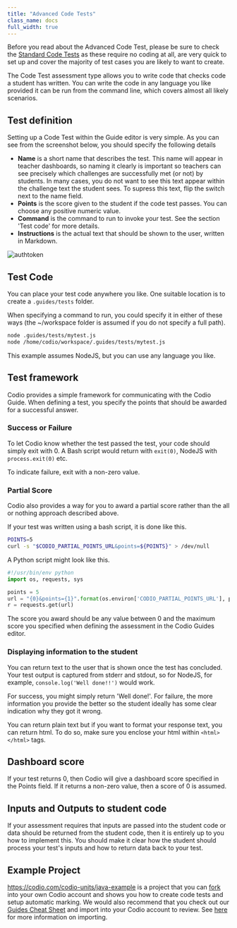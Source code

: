 ```yaml
---
title: "Advanced Code Tests"
class_name: docs
full_width: true
---
```


Before you read about the Advanced Code Test, please be sure to check the [Standard Code Tests](/docs/content/authoring/assessments/assessments-standard-code-tests/) as these require no coding at all, are very quick to set up and cover the majority of test cases you are likely to want to create.

The Code Test assessment type allows you to write code that checks code a student has written. You can write the code in any language you like provided it can be run from the command line, which covers almost all likely scenarios.

## Test definition
Setting up a Code Test within the Guide editor is very simple. As you can see from the screenshot below, you should specify the following details

- **Name** is a short name that describes the test. This name will appear in teacher dashboards, so naming it clearly is important so teachers can see precisely which challenges are successfully met (or not) by students. In many cases, you do not want to see this text appear within the challenge text the student sees. To supress this text, flip the switch next to the name field.
- **Points** is the score given to the student if the code test passes. You can choose any positive numeric value.
- **Command** is the command to run to invoke your test. See the section 'Test code' for more details.
- **Instructions** is the actual text that should be shown to the user, written in Markdown.

<img alt="authtoken" src="/img/docs/guides/assessment_codetest.png" class="simple"/>

## Test Code
You can place your test code anywhere you like. One suitable location is to create a `.guides/tests` folder. 

When specifying a command to run, you could specify it in either of these ways (the ~/workspace folder is assumed if you do not specify a full path).

```bash
node .guides/tests/mytest.js
node /home/codio/workspace/.guides/tests/mytest.js
```

This example assumes NodeJS, but you can use any language you like.

## Test framework
Codio provides a simple framework for communicating with the Codio Guide. When defining a test, you specify the points that should be awarded for a successful answer. 

### Success or Failure
To let Codio know whether the test passed the test, your code should simply exit with 0. A Bash script would return with `exit(0)`, NodeJS with `process.exit(0)` etc.

To indicate failure, exit with a non-zero value.

### Partial Score
Codio also provides a way for you to award a partial score rather than the all or nothing approach described above.

If your test was written using a bash script, it is done like this.

```bash
POINTS=5
curl -s "$CODIO_PARTIAL_POINTS_URL&points=${POINTS}" > /dev/null
```

A Python script might look like this.

```python
#!/usr/bin/env python
import os, requests, sys

points = 5
url = "{0}&points={1}".format(os.environ['CODIO_PARTIAL_POINTS_URL'], points)
r = requests.get(url)
```

The score you award should be any value between 0 and the maximum score you specified when defining the assessment in the Codio Guides editor.


### Displaying information to the student
You can return text to the user that is shown once the test has concluded. Your test output is captured from stderr and stdout, so for NodeJS, for example, `console.log('Well done!!')` would work. 

For success, you might simply return 'Well done!'. For failure, the more information you provide the better so the student ideally has some clear indication why they got it wrong.

You can return plain text but if you want to format your response text, you can return html. To do so, make sure you enclose your html within `<html> </html>` tags.


## Dashboard score
If your test returns 0, then Codio will give a dashboard score specified in the Points field. If it returns a non-zero value, then a score of 0 is assumed.

## Inputs and Outputs to student code
If your assessment requires that inputs are passed into the student code or data should be returned from the student code, then it is entirely up to you how to implement this. You should make it clear how the student should process your test's inputs and how to return data back to your test.

## Example Project
https://codio.com/codio-units/java-example is a project that you can [fork](/docs/ide/features/fork/) into your own Codio account and shows you how to create code tests and setup automatic marking. We would also recommend that you check out our [Guides Cheat Sheet](https://bitbucket.org/codiocontent/guides-cheat-sheet) and import into your Codio account to review. See [here](/docs/project/creating/) for more information on importing.



